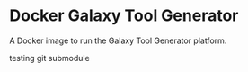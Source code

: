 # Docker Galaxy Tool Generator

A Docker image to run the Galaxy Tool Generator platform.

testing git submodule
